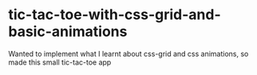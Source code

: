 # tic-tac-toe-with-css-grid-and-basic-animations
Wanted to implement what I learnt about css-grid and css animations, so made this small tic-tac-toe app
